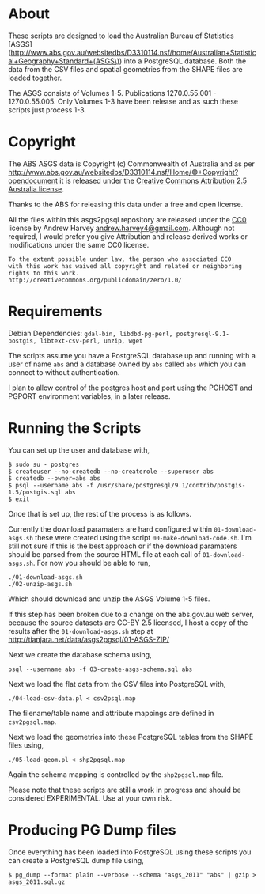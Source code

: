 About
=======

These scripts are designed to load the Australian Bureau of Statistics
[ASGS](http://www.abs.gov.au/websitedbs/D3310114.nsf/home/Australian+Statistical+Geography+Standard+(ASGS\)) into a PostgreSQL database. Both the data from the CSV files and spatial
geometries from the SHAPE files are loaded together.

The ASGS consists of Volumes 1-5. Publications 1270.0.55.001 - 1270.0.55.005.
Only Volumes 1-3 have been release and as such these scripts just process 1-3.

Copyright
=======
The ABS ASGS data is Copyright (c) Commonwealth of Australia and as per 
http://www.abs.gov.au/websitedbs/D3310114.nsf/Home/©+Copyright?opendocument
it is released under the [Creative Commons Attribution 2.5 Australia license](http://creativecommons.org/licenses/by/2.5/au/).

Thanks to the ABS for releasing this data under a free and open license.

All the files within this asgs2pgsql repository are released under the
[CC0](http://creativecommons.org/publicdomain/zero/1.0/) license by
Andrew Harvey <andrew.harvey4@gmail.com>. Although not required, I would prefer
you give Attribution and release derived works or modifications under the same
CC0 license.

    To the extent possible under law, the person who associated CC0
    with this work has waived all copyright and related or neighboring
    rights to this work.
    http://creativecommons.org/publicdomain/zero/1.0/


Requirements
=======

Debian Dependencies: `gdal-bin, libdbd-pg-perl, postgresql-9.1-postgis,
  libtext-csv-perl, unzip, wget`

The scripts assume you have a PostgreSQL database up and running with a user of
name `abs` and a database owned by `abs` called `abs` which you can connect to
without authentication.

I plan to allow control of the postgres host and port using the PGHOST and
PGPORT environment variables, in a later release.

Running the Scripts
=======

You can set up the user and database with,

    $ sudo su - postgres
    $ createuser --no-createdb --no-createrole --superuser abs
    $ createdb --owner=abs abs
    $ psql --username abs -f /usr/share/postgresql/9.1/contrib/postgis-1.5/postgis.sql abs
    $ exit

Once that is set up, the rest of the process is as follows.

Currently the download paramaters are hard configured within `01-download-asgs.sh`
these were created using the script `00-make-download-code.sh`. I'm still not sure
if this is the best approach or if the download paramaters should be parsed from
the source HTML file at each call of `01-download-asgs.sh`. For now you should be
able to run,

    ./01-download-asgs.sh
    ./02-unzip-asgs.sh

Which should download and unzip the ASGS Volume 1-5 files.

If this step has been broken due to a change on the abs.gov.au web server,
because the source datasets are CC-BY 2.5 licensed, I host a copy of the results
after the `01-download-asgs.sh` step at http://tianjara.net/data/asgs2pgsql/01-ASGS-ZIP/

Next we create the database schema using,

    psql --username abs -f 03-create-asgs-schema.sql abs

Next we load the flat data from the CSV files into PostgreSQL with,

    ./04-load-csv-data.pl < csv2psql.map

The filename/table name and attribute mappings are defined in `csv2pgsql.map`.

Next we load the geometries into these PostgreSQL tables from the SHAPE files
using,

    ./05-load-geom.pl < shp2pgsql.map

Again the schema mapping is controlled by the `shp2pgsql.map` file.

Please note that these scripts are still a work in progress and should be
considered EXPERIMENTAL. Use at your own risk.

Producing PG Dump files
=======
Once everything has been loaded into PostgreSQL using these scripts you can
create a PostgreSQL dump file using,

    $ pg_dump --format plain --verbose --schema "asgs_2011" "abs" | gzip > asgs_2011.sql.gz

